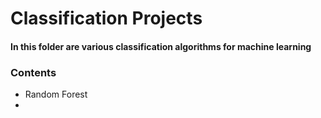# Classification Projects

#### In this folder are various classification algorithms for machine learning

### Contents
* Random Forest
* 
